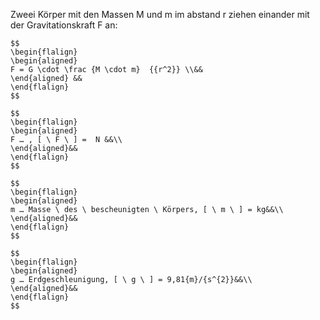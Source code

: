
Zweei Körper mit den Massen M und m im abstand r ziehen einander mit der Gravitationskraft F an:

```ad-formel
$$
\begin{flalign}
\begin{aligned}
F = G \cdot \frac {M \cdot m}  {{r^2}} \\&& 
\end{aligned} &&
\end{flalign}
$$

$$
\begin{flalign}
\begin{aligned}
F … , [ \ F \ ] =  N &&\\
\end{aligned}&&
\end{flalign}
$$

$$
\begin{flalign}
\begin{aligned}
m … Masse \ des \ bescheunigten \ Körpers, [ \ m \ ] = kg&&\\
\end{aligned}&&
\end{flalign}
$$

$$
\begin{flalign}
\begin{aligned}
g … Erdgeschleunigung, [ \ g \ ] = 9,81{m}/{s^{2}}&&\\
\end{aligned}&&
\end{flalign}
$$
```
